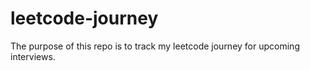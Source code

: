 # leetcode-journey

The purpose of this repo is to track my leetcode journey for upcoming interviews.
